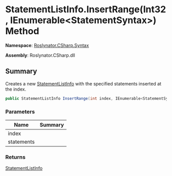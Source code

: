 # StatementListInfo\.InsertRange\(Int32, IEnumerable\<StatementSyntax>\) Method

**Namespace**: [Roslynator.CSharp.Syntax](../../README.md)

**Assembly**: Roslynator\.CSharp\.dll

## Summary

Creates a new [StatementListInfo](../README.md) with the specified statements inserted at the index\.

```csharp
public StatementListInfo InsertRange(int index, IEnumerable<StatementSyntax> statements)
```

### Parameters

| Name | Summary |
| ---- | ------- |
| index | |
| statements | |

### Returns

[StatementListInfo](../README.md)

